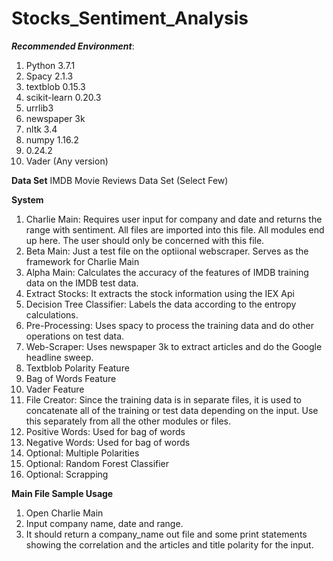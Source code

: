# Stocks_Sentiment_Analysis

***Recommended Environment***:
1. Python 3.7.1
2. Spacy 2.1.3
3. textblob 0.15.3
4. scikit-learn 0.20.3
5. urrlib3
6. newspaper 3k
7. nltk 3.4
8. numpy 1.16.2
9. 0.24.2
10. Vader (Any version)

**Data Set**
IMDB Movie Reviews Data Set (Select Few)

**System**
1. Charlie Main: Requires user input for company and date and returns the range with sentiment. All files are imported into this file. All modules end up here. The user should only be concerned with this file.
2. Beta Main: Just a test file on the optiional webscraper. Serves as the framework for Charlie Main
3. Alpha Main: Calculates the accuracy of the features of IMDB training data on the IMDB test data. 
4. Extract Stocks: It extracts the stock information using the IEX Api
5. Decision Tree Classifier: Labels the data according to the entropy calculations.
6. Pre-Processing: Uses spacy to process the training data and do other operations on test data. 
7. Web-Scraper: Uses newspaper 3k to extract articles and do the Google headline sweep.
8. Textblob Polarity Feature
9. Bag of Words Feature
10. Vader Feature
11. File Creator: Since the training data is in separate files, it is used to concatenate all of the training or test data depending on the input. Use this separately from all the other modules or files.
12. Positive Words: Used for bag of words
13. Negative Words: Used for bag of words
14. Optional: Multiple Polarities
15. Optional: Random Forest Classifier
16. Optional: Scrapping

**Main File Sample Usage**
1. Open Charlie Main
2. Input company name, date and range.
3. It should return a company_name out file and some print statements showing the correlation and the articles and title polarity for the input. 




